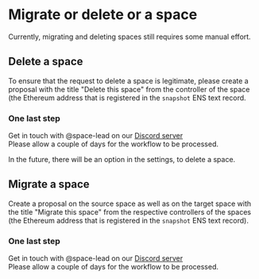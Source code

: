 # Migrate or delete or a space

Currently, migrating and deleting spaces still requires some manual effort.&#x20;

## Delete a space

To ensure that the request to delete a space is legitimate, please create a proposal with the title "Delete this space" from the controller of the space (the Ethereum address that is registered in the `snapshot` ENS text record.

### One last step

Get in touch with @space-lead on our [Discord server](https://discord.snapshot.org/)\
Please allow a couple of days for the workflow to be processed.

In the future, there will be an option in the settings, to delete a space.

## Migrate a space

Create a proposal on the source space as well as on the target space with the title "Migrate this space" from the respective controllers of the spaces (the Ethereum address that is registered in the `snapshot` ENS text record).

### One last step

Get in touch with @space-lead on our [Discord server](https://discord.snapshot.org/)\
Please allow a couple of days for the workflow to be processed.
